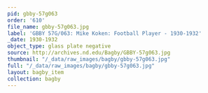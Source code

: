 ```yaml
---
pid: gbby-57g063
order: '610'
file_name: gbby-57g063.jpg
label: 'GBBY 57G/063: Mike Koken: Football Player - 1930-1932'
_date: 1930-1932
object_type: glass plate negative
source: http://archives.nd.edu/Bagby/GBBY-57g063.jpg
thumbnail: "/_data/raw_images/bagby/gbby-57g063.jpg"
full: "/_data/raw_images/bagby/gbby-57g063.jpg"
layout: bagby_item
collection: bagby
---
```

